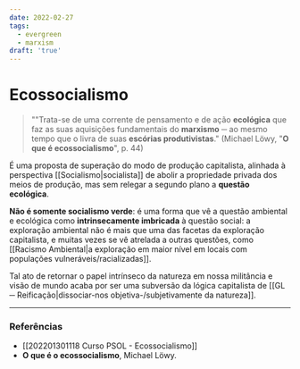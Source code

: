 ```yaml
---
date: 2022-02-27
tags:
  - evergreen
  - marxism 
draft: 'true'
---
```

# Ecossocialismo
> ""Trata-se de uma corrente de pensamento e de ação **ecológica** que faz as suas aquisições fundamentais do **marxismo** ─ ao mesmo tempo que o livra de suas **escórias produtivistas**."
> (Michael Löwy, "**O que é ecossocialismo**", p. 44)

É uma proposta de superação do modo de produção capitalista, alinhada à perspectiva [[Socialismo|socialista]] de abolir a propriedade privada dos meios de produção, mas sem relegar a segundo plano a **questão ecológica**. 

**Não é somente socialismo verde**: é uma forma que vê a questão ambiental e ecológica como **intrinsecamente imbricada** à questão social: a exploração ambiental não é mais que uma das facetas da exploração capitalista, e muitas vezes se vê atrelada a outras questões, como [[Racismo Ambiental|a exploração em maior nível em locais com populações vulneráveis/racializadas]].

Tal ato de retornar o papel intrínseco da natureza em nossa militância e visão de mundo acaba por ser uma subversão da lógica capitalista de [[GL ─ Reificação|dissociar-nos objetiva-/subjetivamente da natureza]]. 

---
### Referências
- [[202201301118 Curso PSOL - Ecossocialismo]]
- **O que é o ecossocialismo**, Michael Löwy.